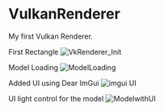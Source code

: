 # VulkanRenderer
My first Vulkan Renderer.

First Rectangle
![VkRenderer_Init](https://user-images.githubusercontent.com/32849841/64492905-3b7eb900-d22e-11e9-9962-7275371cdef4.PNG)


Model Loading
![ModelLoading](https://user-images.githubusercontent.com/32849841/78464848-20303b00-76a3-11ea-9bc8-6fa981a7034e.PNG)


Added UI using Dear ImGui
![imgui UI](https://user-images.githubusercontent.com/32849841/78473222-d0c62b00-76f3-11ea-8719-46bfb58d5e2d.PNG)


UI light control for the model
![ModelwithUI](https://user-images.githubusercontent.com/32849841/78512741-bf186e00-775b-11ea-87f4-338c21f90b6f.PNG)

